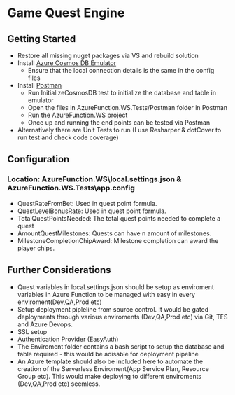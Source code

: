# Game Quest Engine
## Getting Started
* Restore all missing nuget packages via VS and rebuild solution
* Install [Azure Cosmos DB Emulator](https://aka.ms/cosmosdb-emulator)
    * Ensure that the local connection details is the same in the config files
* Install [Postman](https://www.getpostman.com/)
    * Run InitializeCosmosDB test to initialize the database and table in emulator
    * Open the files in AzureFunction.WS.Tests/Postman folder in Postman
    * Run the AzureFunction.WS project
    * Once up and running the end points can be tested via Postman
* Alternatively there are Unit Tests to run (I use Resharper & dotCover to run test and check code coverage) 

## Configuration
### Location: AzureFunction.WS\local.settings.json & AzureFunction.WS.Tests\app.config
* QuestRateFromBet: Used in quest point formula.
* QuestLevelBonusRate: Used in quest point formula.
* TotalQuestPointsNeeded: The total quest points needed to complete a quest
* AmountQuestMilestones: Quests can have n amount of milestones.
* MilestoneCompletionChipAward: Milestone completion can award the player chips.

## Further Considerations
* Quest variables in local.settings.json should be setup as enviroment variables in Azure Function to be managed with easy in every enviroment(Dev,QA,Prod etc)
* Setup deployment pipleline from source control. It would be gated deployments through various enviroments (Dev,QA,Prod etc) via Git, TFS and Azure Devops.
* SSL setup
* Authentication Provider (EasyAuth)
* The Enviroment folder contains a bash script to setup the database and table required - this would be adisable for deployment pipeline
* An Azure template should also be included here to automate the creation of the Serverless Enviroment(App Service Plan, Resource Group etc). This would make deploying to different enviroments (Dev,QA,Prod etc) seemless.